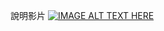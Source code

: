 
說明影片
[![IMAGE ALT TEXT HERE](https://img.youtube.com/vi/GKmPDSi5sxM/0.jpg)](https://youtu.be/GKmPDSi5sxM)
